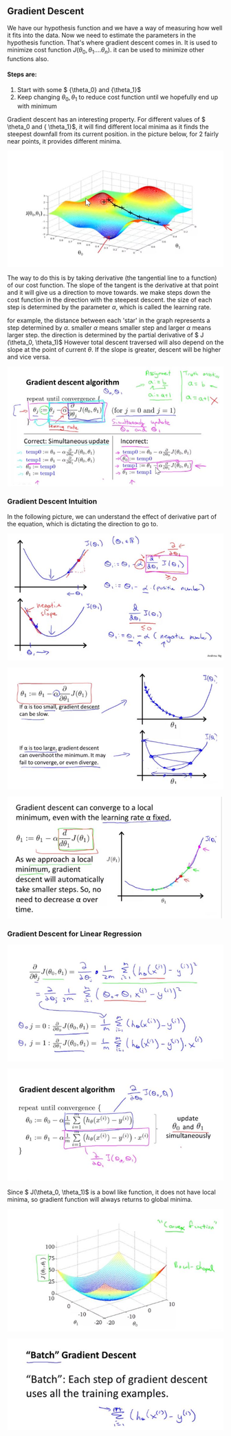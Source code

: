 ## Gradient Descent

We have our hypothesis function and we have a way of measuring how well it fits into the data. Now we need to estimate the parameters in the hypothesis function. That's where gradient descent comes in. It is used to minimize cost function $J(\theta_0, \theta_1 .... \theta_n)$. it can be used to minimize other functions also.

#### Steps are:
1. Start with some $ {\theta_0} and {\theta_1}$
2. Keep changing $\theta_0, \theta_1$ to reduce cost function until we hopefully end up with minimum

Gradient descent has an interesting property. For different values of $ \theta_0 and { \theta_1}$, it will find different local minima as it finds the steepest downfall from its current position. in the picture below, for 2 fairly near points, it provides different minima.

![000017](images/2020-10-08-000017.jpg)

The way to do this is by taking derivative (the tangential line to a function) of our cost function. The slope of the tangent is the derivative at that point and it will give us a direction to move towards. we make steps down the cost function in the direction with the steepest descent. the size of each step is determined by the parameter $\alpha$, which is called the learning rate. 

for example, the distance between each 'star' in the graph represents a step determined by $\alpha$. smaller $\alpha$ means smaller step and larger $\alpha$ means larger step. the direction is determined by the partial derivative of $ J (\theta_0, \theta_1)$
However total descent traversed will also depend on the slope at the point of current $\theta$. If the slope is greater, descent will be higher and vice versa.

![000018](images/2020-10-08-000018.jpg)

### Gradient Descent Intuition

In the following picture, we can understand the effect of derivative part of the equation, which is dictating the direction to go to.

![000019](images/2020-10-08-000019.jpg)

![000020](images/2020-10-08-000020.jpg)

![000021](images/2020-10-08-000021.jpg)

### Gradient Descent for Linear Regression

![000022](images/2020-10-08-000022.jpg)

![000023](images/2020-10-08-000023.jpg)

Since $ J(\theta_0, \theta_1)$ is a bowl like function, it does not have local minima, so gradient function will always returns to global minima.

![000024](images/2020-10-08-000024.jpg)

![000025](images/2020-10-08-000025.jpg)

